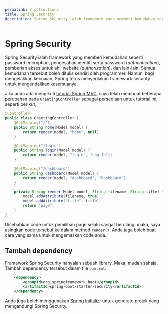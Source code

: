 ```yaml
---
permalink: /:collection/
title: Spring Security
description: Spring Security ialah framework yang memberi kemudahan seperti password encryption, authentication, authorization, dan lain-lain.
---
```


# Spring Security

Spring Security ialah framework yang memberi kemudahan seperti password
encryption, pengesahan identiti serta password (*authentication*), pemberian
akses untuk ahli website (*authorization*), dan lain-lain. Semua kemudahan
tersebut boleh ditulis sendiri oleh programmer. Namun, bagi mengelakkan
kecuaian, Spring terus menyediakan framework security untuk mengendalikan
kesemuanya.

Jika anda ada mengikuti [tutorial Spring MVC](../springmvc/README.md), saya
telah membuat beberapa perubahan pada `GreetingController` sebagai persediaan
untuk tutorial ini, seperti berikut,

```java
@Controller
public class GreetingController {
    @GetMapping("/")
    public String home(Model model) {
        return render(model, "home", null);
    }

    @GetMapping("/login")
    public String login(Model model) {
        return render(model, "login", "Log In");
    }

    @GetMapping("/dashboard")
    public String dashboard(Model model) {
        return render(model, "dashboard", "Dashboard");
    }

    private String render(Model model, String filename, String title) {
        model.addAttribute(filename, true);
        model.addAttribute("title", title);
        return "page";
    }
}
```

Disebabkan code untuk pemilihan page selalu sangat berulang, maka, saya asingkan
code tersebut ke dalam method `render()`. Anda juga boleh buat cara yang sama
untuk mengemaskan code anda.

## Tambah dependency

Framework Spring Security hanyalah sebuah library. Maka, mudah sahaja. Tambah
dependency tersebut dalam file `pom.xml`:

```xml
    <dependency>
        <groupId>org.springframework.boot</groupId>
        <artifactId>spring-boot-starter-security</artifactId>
    </dependency>
```

Anda juga boleh menggunakan [Spring Initializr](https://start.spring.io/) untuk
generate projek yang mengandungi Spring Security.
